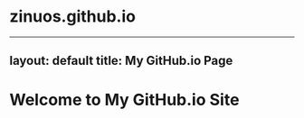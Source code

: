 # zinuos.github.io

---
layout: default
title: My GitHub.io Page
---

# Welcome to My GitHub.io Site

